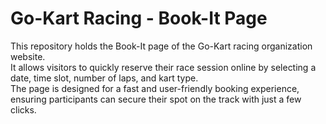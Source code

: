 # Go-Kart Racing - Book-It Page
This repository holds the Book-It page of the Go-Kart racing organization website.  
It allows visitors to quickly reserve their race session online by selecting a date, time slot, number of laps, and kart type.  
The page is designed for a fast and user-friendly booking experience, ensuring participants can secure their spot on the track with just a few clicks.
